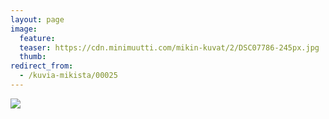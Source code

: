 ```yaml
---
layout: page
image:
  feature:
  teaser: https://cdn.minimuutti.com/mikin-kuvat/2/DSC07786-245px.jpg
  thumb:
redirect_from:
  - /kuvia-mikista/00025
---
```


![](https://cdn.minimuutti.com/mikin-kuvat/2/DSC07786-800px.jpg)
